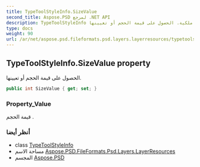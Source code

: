 ```yaml
---
title: TypeToolStyleInfo.SizeValue
second_title: Aspose.PSD لمرجع .NET API
description: TypeToolStyleInfo ملكية. الحصول على قيمة الحجم أو تعيينها.
type: docs
weight: 90
url: /ar/net/aspose.psd.fileformats.psd.layers.layerresources/typetoolstyleinfo/sizevalue/
---
```

## TypeToolStyleInfo.SizeValue property

الحصول على قيمة الحجم أو تعيينها.

```csharp
public int SizeValue { get; set; }
```

### Property_Value

قيمة الحجم .

### أنظر أيضا

* class [TypeToolStyleInfo](../)
* مساحة الاسم [Aspose.PSD.FileFormats.Psd.Layers.LayerResources](../../typetoolstyleinfo/)
* المجسم [Aspose.PSD](../../../)


